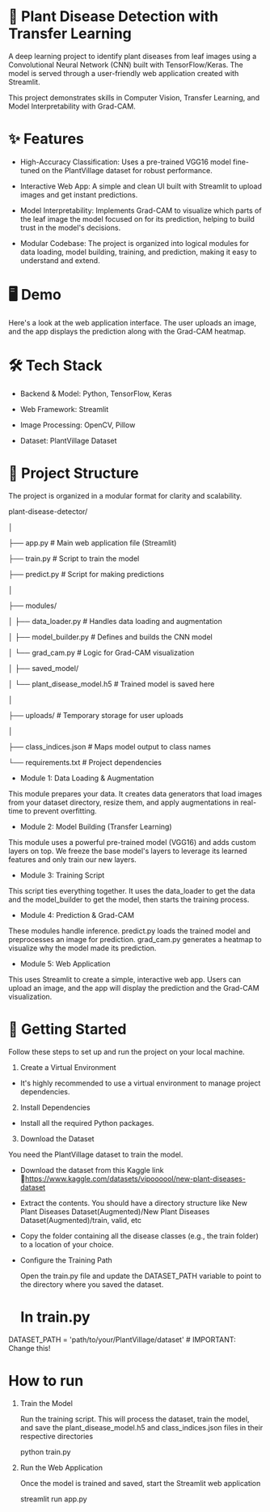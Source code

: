 # 🌿 Plant Disease Detection with Transfer Learning
A deep learning project to identify plant diseases from leaf images using a Convolutional Neural Network (CNN) built with TensorFlow/Keras. The model is served through a user-friendly web application created with Streamlit.

This project demonstrates skills in Computer Vision, Transfer Learning, and Model Interpretability with Grad-CAM.

# ✨ Features
  - High-Accuracy Classification: Uses a pre-trained VGG16 model fine-tuned on the PlantVillage dataset for robust performance.

  - Interactive Web App: A simple and clean UI built with Streamlit to upload images and get instant predictions.

  - Model Interpretability: Implements Grad-CAM to visualize which parts of the leaf image the model focused on for its prediction, helping to build trust in the model's decisions.

  - Modular Codebase: The project is organized into logical modules for data loading, model building, training, and prediction, making it easy to understand and extend.

# 🖥️ Demo
Here's a look at the web application interface. The user uploads an image, and the app displays the prediction along with the Grad-CAM heatmap.

# 🛠️ Tech Stack
  - Backend & Model: Python, TensorFlow, Keras

  - Web Framework: Streamlit

  - Image Processing: OpenCV, Pillow

  - Dataset: PlantVillage Dataset

# 📁 Project Structure
The project is organized in a modular format for clarity and scalability.

plant-disease-detector/

│

├── app.py                   # Main web application file (Streamlit)

├── train.py                 # Script to train the model

├── predict.py               # Script for making predictions

│

├── modules/

│   ├── data_loader.py       # Handles data loading and augmentation

│   ├── model_builder.py     # Defines and builds the CNN model

│   └── grad_cam.py          # Logic for Grad-CAM visualization

│
├── saved_model/

│   └── plant_disease_model.h5 # Trained model is saved here

│

├── uploads/                   # Temporary storage for user uploads

│

├── class_indices.json       # Maps model output to class names

└── requirements.txt         # Project dependencies

- Module 1: Data Loading & Augmentation
  
This module prepares your data. It creates data generators that load images from your dataset directory, resize them, and apply augmentations in real-time to prevent overfitting.

- Module 2: Model Building (Transfer Learning)
  
This module uses a powerful pre-trained model (VGG16) and adds custom layers on top. We freeze the base model's layers to leverage its learned features and only train our new layers.

- Module 3: Training Script
  
This script ties everything together. It uses the data_loader to get the data and the model_builder to get the model, then starts the training process.

- Module 4: Prediction & Grad-CAM
  
These modules handle inference. predict.py loads the trained model and preprocesses an image for prediction. grad_cam.py generates a heatmap to visualize why the model made its prediction.

- Module 5: Web Application
  
This uses Streamlit to create a simple, interactive web app. Users can upload an image, and the app will display the prediction and the Grad-CAM visualization.

# 🚀 Getting Started
Follow these steps to set up and run the project on your local machine.

1. Create a Virtual Environment
   
  - It's highly recommended to use a virtual environment to manage project dependencies.
    
2. Install Dependencies

  - Install all the required Python packages.
    
3. Download the Dataset

You need the PlantVillage dataset to train the model.

  - Download the dataset from this Kaggle link 🔗https://www.kaggle.com/datasets/vipoooool/new-plant-diseases-dataset

  - Extract the contents. You should have a directory structure like New Plant Diseases Dataset(Augmented)/New Plant Diseases Dataset(Augmented)/train, valid, etc

  - Copy the folder containing all the disease classes (e.g., the train folder) to a location of your choice.

  - Configure the Training Path

    Open the train.py file and update the DATASET_PATH variable to point to the directory where you saved the dataset.

    # In train.py
    
DATASET_PATH = 'path/to/your/PlantVillage/dataset' # IMPORTANT: Change this!

# How to run
1. Train the Model

   Run the training script. This will process the dataset, train the model, and save the plant_disease_model.h5 and class_indices.json files in their respective directories

   python train.py

2. Run the Web Application

   Once the model is trained and saved, start the Streamlit web application

   streamlit run app.py
